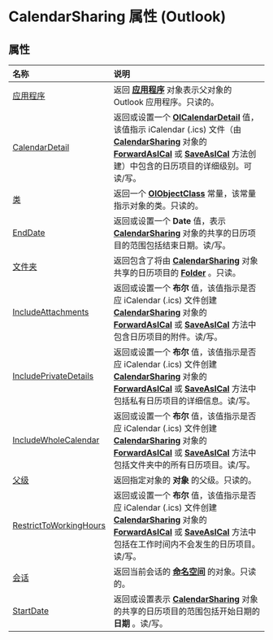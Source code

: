 
# CalendarSharing 属性 (Outlook)

## 属性



|**名称**|**说明**|
|:-----|:-----|
|[应用程序](79e3b412-dd45-d1c4-5338-7b7af4025df9.md)|返回 **[应用程序](797003e7-ecd1-eccb-eaaf-32d6ddde8348.md)** 对象表示父对象的 Outlook 应用程序。只读的。|
|[CalendarDetail](f3f0ba8d-23db-505f-58c4-6e3a33a468e7.md)|返回或设置一个  **[OlCalendarDetail](7ad41002-490e-824c-ff63-83a164218839.md)** 值，该值指示 iCalendar (.ics) 文件（由 **[CalendarSharing](37a8a15e-51c2-b1a0-7db6-cf2a1f4e8405.md)** 对象的 **[ForwardAsICal](b796a573-784b-6725-535e-fd156a3f233c.md)** 或 **[SaveAsICal](2314f751-77c5-9b95-05fb-c3075f512508.md)** 方法创建）中包含的日历项目的详细级别。可读/写。|
|[类](ea4235e0-803b-e8aa-a6e1-7200178776b9.md)|返回一个 **[OlObjectClass](33d724b3-df3c-2a7f-a80f-93b66d96f588.md)** 常量，该常量指示对象的类。只读的。|
|[EndDate](89358c71-7805-7acc-5afb-2ba7b592f9f2.md)|返回或设置一个 **Date** 值，表示 **[CalendarSharing](37a8a15e-51c2-b1a0-7db6-cf2a1f4e8405.md)** 对象的共享的日历项目的范围包括结束日期。读/写。|
|[文件夹](5da2c83b-873a-43fe-7175-5d78c76a909a.md)|返回包含了将由  **[CalendarSharing](37a8a15e-51c2-b1a0-7db6-cf2a1f4e8405.md)** 对象共享的日历项目的 **[Folder](3cf6cda8-6d70-666e-2643-9d9c5b9cacfc.md)** 。只读。|
|[IncludeAttachments](504bba9e-009f-986f-070e-ff73ce82ea03.md)|返回或设置一个 **布尔** 值，该值指示是否应 iCalendar (.ics) 文件创建 **[CalendarSharing](37a8a15e-51c2-b1a0-7db6-cf2a1f4e8405.md)** 对象的 **[ForwardAsICal](b796a573-784b-6725-535e-fd156a3f233c.md)** 或 **[SaveAsICal](2314f751-77c5-9b95-05fb-c3075f512508.md)** 方法中包含日历项目的附件。读/写。|
|[IncludePrivateDetails](a7c52e33-fe2a-b89a-9102-da2baf937e37.md)|返回或设置一个 **布尔** 值，该值指示是否应 iCalendar (.ics) 文件创建 **[CalendarSharing](37a8a15e-51c2-b1a0-7db6-cf2a1f4e8405.md)** 对象的 **[ForwardAsICal](b796a573-784b-6725-535e-fd156a3f233c.md)** 或 **[SaveAsICal](2314f751-77c5-9b95-05fb-c3075f512508.md)** 方法中包括私有日历项目的详细信息。读/写。|
|[IncludeWholeCalendar](6cb75f0e-afb9-48fc-5b96-9f64a3b2ed6f.md)|返回或设置一个 **布尔** 值，该值指示是否应 iCalendar (.ics) 文件创建 **[CalendarSharing](37a8a15e-51c2-b1a0-7db6-cf2a1f4e8405.md)** 对象的 **[ForwardAsICal](b796a573-784b-6725-535e-fd156a3f233c.md)** 或 **[SaveAsICal](2314f751-77c5-9b95-05fb-c3075f512508.md)** 方法中包括文件夹中的所有日历项目。读/写。|
|[父级](fdf9e33e-1045-73cf-738a-cef000cabc68.md)|返回指定对象的 **对象** 的父级。只读的。|
|[RestrictToWorkingHours](2d655c66-fd3e-0b82-41b2-798d408f6531.md)|返回或设置一个 **布尔** 值，该值指示是否应 iCalendar (.ics) 文件创建 **[CalendarSharing](37a8a15e-51c2-b1a0-7db6-cf2a1f4e8405.md)** 对象的 **[ForwardAsICal](b796a573-784b-6725-535e-fd156a3f233c.md)** 或 **[SaveAsICal](2314f751-77c5-9b95-05fb-c3075f512508.md)** 方法中包括在工作时间内不会发生的日历项目。读/写。|
|[会话](5a20615c-7639-8009-2fdf-86b28ba591ba.md)|返回当前会话的 **[命名空间](f0dcaa19-07f5-5d42-a3bf-2e42b7885644.md)** 的对象。只读的。|
|[StartDate](218654d9-ab4c-9f3b-cb47-3c006eed710d.md)|返回或设置表示 **[CalendarSharing](37a8a15e-51c2-b1a0-7db6-cf2a1f4e8405.md)** 对象的共享的日历项目的范围包括开始日期的 **日期** 。读/写。|
